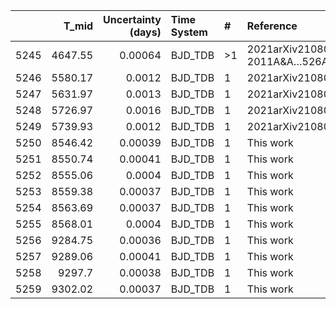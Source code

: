 |      |   T_mid |   Uncertainty (days) | Time System   | #   | Reference                              |
|-----:|--------:|---------------------:|:--------------|:----|:---------------------------------------|
| 5245 | 4647.55 |              0.00064 | BJD_TDB       | >1  | 2021arXiv210804101C; 2011A&A…526A.130S |
| 5246 | 5580.17 |              0.0012  | BJD_TDB       | 1   | 2021arXiv210804101C                    |
| 5247 | 5631.97 |              0.0013  | BJD_TDB       | 1   | 2021arXiv210804101C                    |
| 5248 | 5726.97 |              0.0016  | BJD_TDB       | 1   | 2021arXiv210804101C                    |
| 5249 | 5739.93 |              0.0012  | BJD_TDB       | 1   | 2021arXiv210804101C                    |
| 5250 | 8546.42 |              0.00039 | BJD_TDB       | 1   | This work                              |
| 5251 | 8550.74 |              0.00041 | BJD_TDB       | 1   | This work                              |
| 5252 | 8555.06 |              0.0004  | BJD_TDB       | 1   | This work                              |
| 5253 | 8559.38 |              0.00037 | BJD_TDB       | 1   | This work                              |
| 5254 | 8563.69 |              0.00037 | BJD_TDB       | 1   | This work                              |
| 5255 | 8568.01 |              0.0004  | BJD_TDB       | 1   | This work                              |
| 5256 | 9284.75 |              0.00036 | BJD_TDB       | 1   | This work                              |
| 5257 | 9289.06 |              0.00041 | BJD_TDB       | 1   | This work                              |
| 5258 | 9297.7  |              0.00038 | BJD_TDB       | 1   | This work                              |
| 5259 | 9302.02 |              0.00037 | BJD_TDB       | 1   | This work                              |